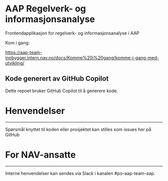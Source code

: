 # AAP Regelverk- og informasjonsanalyse

Frontendapplikasjon for regelverk- og informasjonsanalyse i AAP

Kom i gang:

https://aap-team-innbygger.intern.nav.no/docs/Komme%20i%20gang/komme-i-gang-med-utvikling/

## Kode generert av GitHub Copilot

Dette repoet bruker GitHub Copilot til å generere kode.

# Henvendelser

---

Spørsmål knyttet til koden eller prosjektet kan stilles som issues her på GitHub

# For NAV-ansatte

---

Interne henvendelser kan sendes via Slack i kanalen #po-aap-team-aap.
